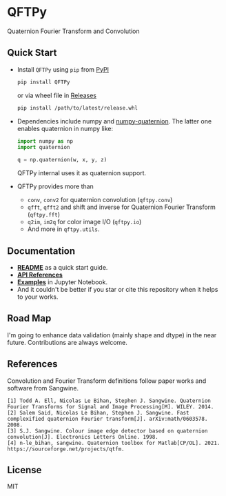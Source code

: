 # QFTPy

Quaternion Fourier Transform and Convolution

## Quick Start

- Install `QFTPy` using `pip` from [PyPI](https://pypi.org/project/QFTPy/)

  ```sh
  pip install QFTPy
  ```

  or via wheel file in [Releases](https://github.com/z0gSh1u/qftpy/releases)

  ```sh
  pip install /path/to/latest/release.whl
  ```

- Dependencies include numpy and [numpy-quaternion](https://github.com/moble/quaternion). The latter one enables quaternion in numpy like:

  ```python
  import numpy as np
  import quaternion
  
  q = np.quaternion(w, x, y, z)
  ```

  QFTPy internal uses it as quaternion support.

- QFTPy provides more than

  - `conv`, `conv2` for quaternion convolution (`qftpy.conv`)
  - `qfft`, `qfft2` and shift and inverse for Quaternion Fourier Transform (`qftpy.fft`)
  - `q2im`, `im2q` for color image I/O (`qftpy.io`)
  - And more in `qftpy.utils`.

## Documentation

- [**README**](https://github.com/z0gSh1u/qftpy/blob/master/README.md) as a quick start guide.
- [**API References**](https://zxuuu.tech/QFTPy)
- [**Examples**](https://github.com/z0gSh1u/qftpy/tree/master/example) in Jupyter Notebook.
- And it couldn't be better if you star or cite this repository when it helps to your works.

## Road Map

I'm going to enhance data validation (mainly shape and dtype) in the near future. Contributions are always welcome.

## References

Convolution and Fourier Transform definitions follow paper works and software from Sangwine.

```
[1] Todd A. Ell, Nicolas Le Bihan, Stephen J. Sangwine. Quaternion Fourier Transforms for Signal and Image Processing[M]. WILEY. 2014.
[2] Salem Said, Nicolas Le Bihan, Stephen J. Sangwine. Fast complexified quaternion Fourier transform[J]. arXiv:math/0603578. 2008.
[3] S.J. Sangwine. Colour image edge detector based on quaternion convolution[J]. Electronics Letters Online. 1998.
[4] n-le_bihan, sangwine. Quaternion toolbox for Matlab[CP/OL]. 2021. https://sourceforge.net/projects/qtfm.
```

## License

MIT